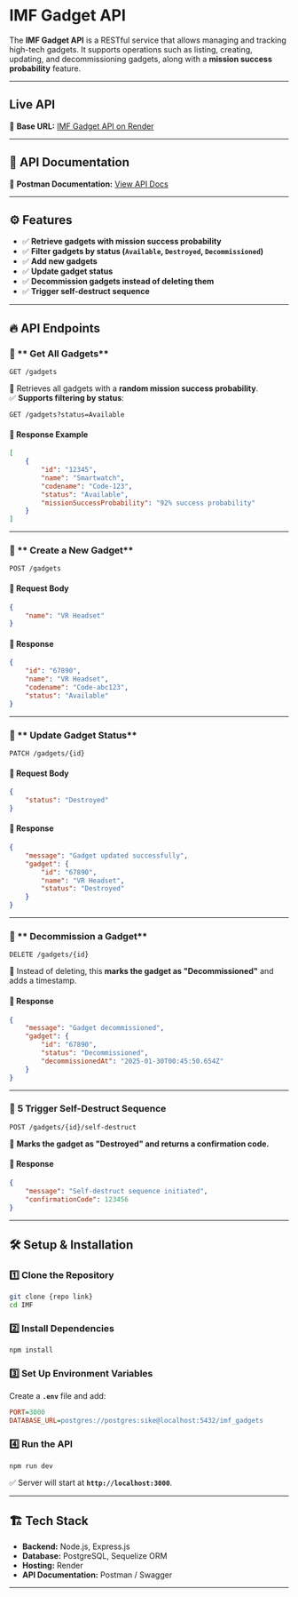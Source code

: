 #  IMF Gadget API

The **IMF Gadget API** is a RESTful service that allows managing and tracking high-tech gadgets. It supports operations such as listing, creating, updating, and decommissioning gadgets, along with a **mission success probability** feature.

---

##  Live API
🔗 **Base URL:** [IMF Gadget API on Render](https://imf-gadget-api-17pq.onrender.com/)

---

## 📖 API Documentation
🔗 **Postman Documentation:** [View API Docs](https://documenter.getpostman.com/view/26681320/2sAYX2PQGJ)  

---

## ⚙️ Features
- ✅ **Retrieve gadgets with mission success probability**
- ✅ **Filter gadgets by status (`Available`, `Destroyed`, `Decommissioned`)**
- ✅ **Add new gadgets**
- ✅ **Update gadget status**
- ✅ **Decommission gadgets instead of deleting them**
- ✅ **Trigger self-destruct sequence**

---

## 🔥 API Endpoints

### 📌 ** Get All Gadgets**
```http
GET /gadgets
```
🔹 Retrieves all gadgets with a **random mission success probability**.  
✅ **Supports filtering by status**:  
```http
GET /gadgets?status=Available
```

#### 📌 **Response Example**
```json
[
    {
        "id": "12345",
        "name": "Smartwatch",
        "codename": "Code-123",
        "status": "Available",
        "missionSuccessProbability": "92% success probability"
    }
]
```

---

### 📌 ** Create a New Gadget**
```http
POST /gadgets
```
#### 📌 **Request Body**
```json
{
    "name": "VR Headset"
}
```
#### 📌 **Response**
```json
{
    "id": "67890",
    "name": "VR Headset",
    "codename": "Code-abc123",
    "status": "Available"
}
```

---

### 📌 ** Update Gadget Status**
```http
PATCH /gadgets/{id}
```
#### 📌 **Request Body**
```json
{
    "status": "Destroyed"
}
```
#### 📌 **Response**
```json
{
    "message": "Gadget updated successfully",
    "gadget": {
        "id": "67890",
        "name": "VR Headset",
        "status": "Destroyed"
    }
}
```

---

### 📌 ** Decommission a Gadget**
```http
DELETE /gadgets/{id}
```
🔹 Instead of deleting, this **marks the gadget as "Decommissioned"** and adds a timestamp.

#### 📌 **Response**
```json
{
    "message": "Gadget decommissioned",
    "gadget": {
        "id": "67890",
        "status": "Decommissioned",
        "decommissionedAt": "2025-01-30T00:45:50.654Z"
    }
}
```

---

### 📌 **5️ Trigger Self-Destruct Sequence**
```http
POST /gadgets/{id}/self-destruct
```
🔹 **Marks the gadget as "Destroyed" and returns a confirmation code.**

#### 📌 **Response**
```json
{
    "message": "Self-destruct sequence initiated",
    "confirmationCode": 123456
}
```

---

## 🛠️ **Setup & Installation**
### **1️⃣ Clone the Repository**
```sh
git clone {repo link}
cd IMF
```

### **2️⃣ Install Dependencies**
```sh
npm install
```

### **3️⃣ Set Up Environment Variables**
Create a **`.env`** file and add:
```ini
PORT=3000
DATABASE_URL=postgres://postgres:sike@localhost:5432/imf_gadgets
```

### **4️⃣ Run the API**
```sh
npm run dev
```
✅ Server will start at **`http://localhost:3000`**.

---

## 🏗️ **Tech Stack**
- **Backend:** Node.js, Express.js
- **Database:** PostgreSQL, Sequelize ORM
- **Hosting:** Render
- **API Documentation:** Postman / Swagger

---



